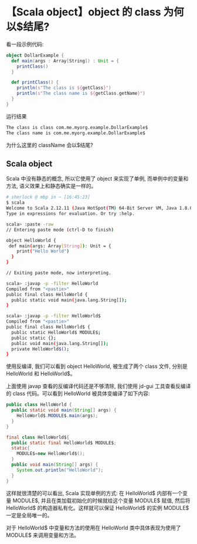 # 【Scala object】object 的 class 为何以$结尾?

看一段示例代码:

```scala
object DollarExample {
  def main(args : Array[String]) : Unit = {
    printClass()
  }

  def printClass() {
    println(s"The class is ${getClass}")
    println(s"The class name is ${getClass.getName}")
  }
}
```

运行结果

```sh
The class is class com.me.myorg.example.DollarExample$
The class name is com.me.myorg.example.DollarExample$
```

为什么这里的 className 会以$结尾?

## Scala object

Scala 中没有静态的概念, 所以它使用了 object 来实现了单例, 而单例中的变量和方法, 语义效果上和静态确实是一样的。

```sh
# sherlock @ mbp in ~ [16:45:23]
$ scala
Welcome to Scala 2.12.11 (Java HotSpot(TM) 64-Bit Server VM, Java 1.8.0_271).
Type in expressions for evaluation. Or try :help.

scala> :paste -raw
// Entering paste mode (ctrl-D to finish)

object HelloWorld {
 def main(args: Array[String]): Unit = {
    print("Hello World")
  }
}

// Exiting paste mode, now interpreting.

scala> :javap -p -filter HelloWorld
Compiled from "<pastie>"
public final class HelloWorld {
  public static void main(java.lang.String[]);
}

scala> :javap -p -filter HelloWorld$
Compiled from "<pastie>"
public final class HelloWorld$ {
  public static HelloWorld$ MODULE$;
  public static {};
  public void main(java.lang.String[]);
  private HelloWorld$();
}
```

使用反编译, 我们可以看到 object HelloWorld, 被生成了两个 class 文件, 分别是 HelloWorld 和 HelloWorld$。

上面使用 javap 查看的反编译代码还是不够清除, 我们使用 jd-gui 工具查看反编译的 class 代码。可以看到 HelloWorld 被具体变编译了如下内容:

```java
public class HelloWorld {
  public static void main(String[] args) {
    HelloWorld$.MODULE$.main(args);
  }
}

final class HelloWorld${
  public static final HelloWorld$ MODULE$;
  static{
    MODULE$=new HelloWorld$();
  }
  public void main(String[] args) {
    System.out.println("HelloWorld");
  }
}
```

这样就很清楚的可以看出, Scala 实现单例的方式: 在 HelloWorld\$ 内部有一个变量 MODULE$, 并且在类加载初始化的时候就给这个变量 MODULE\$ 赋值, 然后将 HelloWorld\$ 的构造器私有化。这样就可以保证 HelloWorld\$ 的实例 MODULE\$ 一定是全局唯一的。

对于 HelloWorld\$ 中变量和方法的使用在 HelloWorld 类中具体表现为使用了 MODULE$ 来调用变量和方法。